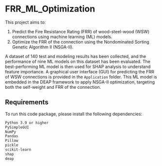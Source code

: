 # FRR_ML_Optimization

This project aims to:
1. Predict the Fire Resistance Rating (FRR) of wood-steel-wood (WSW) connections using machine learning (ML) models.
2. Optimize the FRR of the connection using the Nondominated Sorting Genetic Algorithm II (NSGA-II).

A dataset of 140 test and modeling results has been collected, and the performance of nine ML models on this dataset has been evaluated. The best-performing ML model is then used for SHAP analysis to understand feature importance. A graphical user interface (GUI) for predicting the FRR of WSW connections is provided in the `Application` folder. This ML model is embedded in the DEAP framework to apply NSGA-II optimization, targeting both the self-weight and FRR of the connection.

## Requirements

To run this code package, please install the following dependencies:

```bash
Python 3.9 or higher
PySimpleGUI
NumPy
Pandas
Pillow
pickle
scikit-learn
shap
deap
